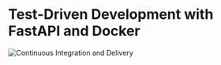 # Test-Driven Development with FastAPI and Docker

![Continuous Integration and Delivery](https://github.com/TRUEVORO/fastapi-tdd-docker/workflows/Continuous%20Integration%20and%20Delivery/badge.svg?branch=main)